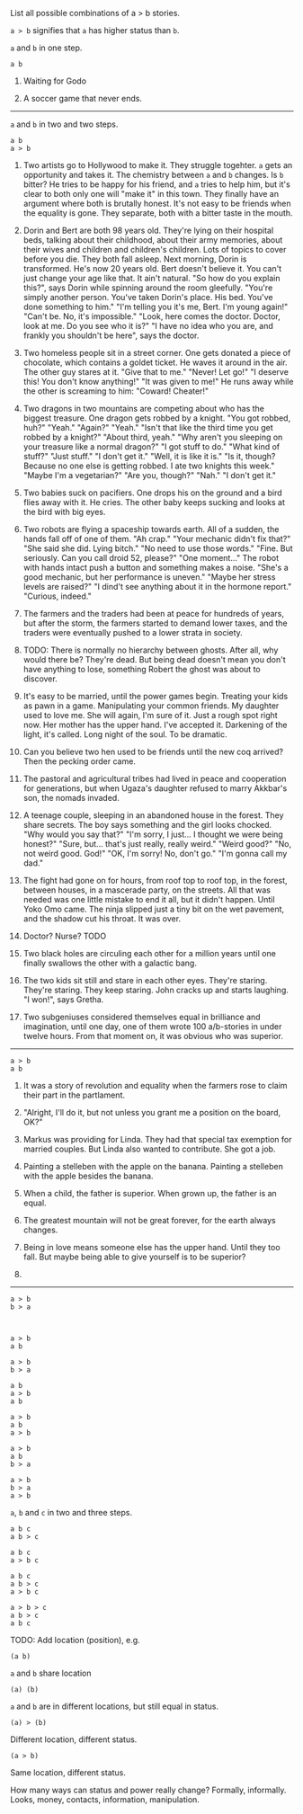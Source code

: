 List all possible combinations of a > b stories.

`a > b` signifies that `a` has higher status than `b`.

`a` and `b` in one step.

    a b

1. Waiting for Godo

2. A soccer game that never ends.

---

`a` and `b` in two and two steps.

    a b
    a > b

1. Two artists go to Hollywood to make it. They struggle togehter. `a` gets an opportunity and takes it. The chemistry between `a` and `b` changes. Is `b` bitter? He tries to be happy for his friend, and `a` tries to help him, but it's clear to both only one will "make it" in this town. They finally have an argument where both is brutally honest. It's not easy to be friends when the equality is gone. They separate, both with a bitter taste in the mouth.

2. Dorin and Bert are both 98 years old. They're lying on their hospital beds, talking about their childhood, about their army memories, about their wives and children and children's children. Lots of topics to cover before you die. They both fall asleep. Next morning, Dorin is transformed. He's now 20 years old. Bert doesn't believe it. You can't just change your age like that. It ain't natural. "So how do you explain this?", says Dorin while spinning around the room gleefully. "You're simply another person. You've taken Dorin's place. His bed. You've done something to him." "I'm telling you it's me, Bert. I'm young again!" "Can't be. No, it's impossible." "Look, here comes the doctor. Doctor, look at me. Do you see who it is?" "I have no idea who you are, and frankly you shouldn't be here", says the doctor.

3. Two homeless people sit in a street corner. One gets donated a piece of chocolate, which contains a goldet ticket. He waves it around in the air. The other guy stares at it. "Give that to me." "Never! Let go!" "I deserve this! You don't know anything!" "It was given to me!" He runs away while the other is screaming to him: "Coward! Cheater!"

4. Two dragons in two mountains are competing about who has the biggest treasure. One dragon gets robbed by a knight. "You got robbed, huh?" "Yeah." "Again?" "Yeah." "Isn't that like the third time you get robbed by a knight?" "About third, yeah." "Why aren't you sleeping on your treasure like a normal dragon?" "I got stuff to do." "What kind of stuff?" "Just stuff." "I don't get it." "Well, it is like it is." "Is it, though? Because no one else is getting robbed. I ate two knights this week." "Maybe I'm a vegetarian?" "Are you, though?" "Nah." "I don't get it."

5. Two babies suck on pacifiers. One drops his on the ground and a bird flies away with it. He cries. The other baby keeps sucking and looks at the bird with big eyes.

6. Two robots are flying a spaceship towards earth. All of a sudden, the hands fall off of one of them. "Ah crap." "Your mechanic didn't fix that?" "She said she did. Lying bitch." "No need to use those words." "Fine. But seriously. Can you call droid 52, please?" "One moment..." The robot with hands intact push a button and something makes a noise. "She's a good mechanic, but her performance is uneven." "Maybe her stress levels are raised?" "I dind't see anything about it in the hormone report." "Curious, indeed."

7. The farmers and the traders had been at peace for hundreds of years, but after the storm, the farmers started to demand lower taxes, and the traders were eventually pushed to a lower strata in society.

8. TODO: There is normally no hierarchy between ghosts. After all, why would there be? They're dead. But being dead doesn't mean you don't have anything to lose, something Robert the ghost was about to discover.

9. It's easy to be married, until the power games begin. Treating your kids as pawn in a game. Manipulating your common friends. My daughter used to love me. She will again, I'm sure of it. Just a rough spot right now. Her mother has the upper hand. I've accepted it. Darkening of the light, it's called. Long night of the soul. To be dramatic.

10. Can you believe two hen used to be friends until the new coq arrived? Then the pecking order came.

11. The pastoral and agricultural tribes had lived in peace and cooperation for generations, but when Ugaza's daughter refused to marry Akkbar's son, the nomads invaded.

12. A teenage couple, sleeping in an abandoned house in the forest. They share secrets. The boy says something and the girl looks chocked. "Why would you say that?" "I'm sorry, I just... I thought we were being honest?" "Sure, but... that's just really, really weird." "Weird good?" "No, not weird good. God!" "OK, I'm sorry! No, don't go." "I'm gonna call my dad."

13. The fight had gone on for hours, from roof top to roof top, in the forest, between houses, in a mascerade party, on the streets. All that was needed was one little mistake to end it all, but it didn't happen. Until Yoko Omo came. The ninja slipped just a tiny bit on the wet pavement, and the shadow cut his throat. It was over.

14. Doctor? Nurse? TODO

15. Two black holes are circuling each other for a million years until one finally swallows the other with a galactic bang.

16. The two kids sit still and stare in each other eyes. They're staring. They're staring. They keep staring. John cracks up and starts laughing. "I won!", says Gretha.

17. Two subgeniuses considered themselves equal in brilliance and imagination, until one day, one of them wrote 100 a/b-stories in under twelve hours. From that moment on, it was obvious who was superior.

---

    a > b
    a b

1. It was a story of revolution and equality when the farmers rose to claim their part in the partlament.

2. "Alright, I'll do it, but not unless you grant me a position on the board, OK?"

3. Markus was providing for Linda. They had that special tax exemption for married couples. But Linda also wanted to contribute. She got a job.

4. Painting a stelleben with the apple on the banana. Painting a stelleben with the apple besides the banana.

5. When a child, the father is superior. When grown up, the father is an equal.

6. The greatest mountain will not be great forever, for the earth always changes.

7. Being in love means someone else has the upper hand. Until they too fall. But maybe being able to give yourself is to be superior?

8. 

---

    a > b
    b > a



    a > b
    a b

    a > b
    b > a

    a b
    a > b
    a b

    a > b
    a b
    a > b

    a > b
    a b
    b > a

    a > b
    b > a
    a > b

`a`, `b` and `c` in two and three steps.

    a b c
    a b > c

    a b c
    a > b c

    a b c
    a b > c
    a > b c

    a > b > c
    a b > c
    a b c

TODO: Add location (position), e.g.

    (a b)

`a` and `b` share location

    (a) (b)

`a` and `b` are in different locations, but still equal in status.

    (a) > (b)

Different location, different status.

    (a > b)

Same location, different status.

How many ways can status and power really change? Formally, informally. Looks, money, contacts, information, manipulation.

